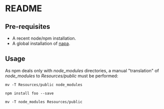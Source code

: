 README
======

Pre-requisites
--------------

- A recent node/npm installation. 
- A global installation of [napa](https://github.com/shama/napa).

Usage
-----

As npm deals only with *node_modules* directories, a manual "translation"
of *node_modules* to *Resources/public* must be performed:

```
mv -T Resources/public node_modules

npm install foo --save

mv -T node_modules Resources/public
```
